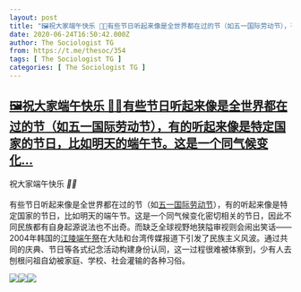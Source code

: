 ```yaml
---
layout: post
title: "🖼祝大家端午快乐 🐲🚣有些节日听起来像是全世界都在过的节（如五一国际劳动节），有的听起来像是特定国家的节日，比如明天的端午节。这是一个同气候变化"
date: 2020-06-24T16:50:42.000Z
author: The Sociologist TG
from: https://t.me/thesoc/354
tags: [ The Sociologist TG ]
categories: [ The Sociologist TG ]
---
```

<!--1593017442000-->
[🖼祝大家端午快乐 🐲🚣有些节日听起来像是全世界都在过的节（如五一国际劳动节），有的听起来像是特定国家的节日，比如明天的端午节。这是一个同气候变化...](https://t.me/thesoc/354)
------

<div>
<p>祝大家端午快乐 <i class="emoji" style="background-image:url('//telegram.org/img/emoji/40/F09F90B2.png')"><b>🐲</b></i><i class="emoji" style="background-image:url('//telegram.org/img/emoji/40/F09F9AA3.png')"><b>🚣</b></i><br><br>有些节日听起来像是全世界都在过的节（如<a href="https://t.me/thesoc/336" target="_blank" rel="noopener" onclick="return confirm('Open this link?\n\n'+this.href);">五一国际劳动节</a>），有的听起来像是特定国家的节日，比如明天的端午节。这是一个同气候变化密切相关的节日，因此不同民族都有自身起源说法也不出奇。而缺乏全球视野地狭隘审视则会闹出笑话——2004年韩国的<a href="https://ko.wikipedia.org/wiki/%EA%B0%95%EB%A6%89_%EB%8B%A8%EC%98%A4%EC%A0%9C" target="_blank" rel="noopener" onclick="return confirm('Open this link?\n\n'+this.href);">江陵端午祭</a>在大陆和台湾传媒报道下引发了民族主义风波。通过共同的庆典、节日等各式纪念活动构建身份认同，这一过程很难被体察到，少有人去刨根问祖自幼被家庭、学校、社会灌输的各种习俗。</p><img src="https://cdn5.telesco.pe/file/vpz19XZwZuj8MeGs_XjlN2mKsJE4uearulxLQwEt0EhmmwVv1xtDztGKYxD93nMhwaOesxrfTQMsfrv46m4NtnmoOWuLkl8FDKiYh5SmV7tEE2oc2rabiljgXLf3kIM8Q4EUC6DQGjzx9dbz0uy06WN6V7DyelMHns3cKKAgFsckStoX0jZWBS_Y6SSGjzxwMUSNz5UfCWLxAuvfXD4toi6AJ8swMgFUEme-oBlB-NAjfZ1YQ5nxDz81oBusVPJmYzc7tHB330Cc3c58jx0lAcPlXGLYSoULcMrr7jc8HTnGh-QTgq18p2ftkI5-FFuHbT514rb0lPV4G1vSH4QDgQ.jpg" referrerpolicy="no-referrer"><img src="https://cdn5.telesco.pe/file/vz25bMRlbeRYeyWEvIyeTthJCypNrxfxbFeR-aplUUVU0DDRzPXzDaEcPr3oxS-dnAeCZ83pZVxSO2UFHCyk3Qfj5ZTnLT5-rPvPZNRD9FwCIMRn3u4vrb0ua2ep3uoejmPK6mOLb8QiKkT2Eaq6jhND4eNS9LomZblA80kv-L-WbItC5yVPm2RpuljcBksvQas0qXxCCtR-xHbWaVIe8qHhfQ-O5LjYxvz47Ox5NCbCqySyYwW5qsb64cY2OkzvR5gKjgVEGtWsSUgswlKir1AYlmOdHmoVE6mV629SKmNaaDwQxtZbzJ3uJtbK0OO4pw3x_PQxBaUMS_VrVOCdLQ.jpg" referrerpolicy="no-referrer"><img src="https://cdn5.telesco.pe/file/oG9NeOAsGU3BoAi2VCQIo9XBYqJXZHiP9BxySAnnDKhnVn8ozLs9IHLOFfPKbIzoDZOg02BOTi5XVInOxQJvSodH6EPuiCSCmAx97NGMGaFTm_-r8wms53ofo5Tl0oDW2zMCDsyJDGx3xiTrE6bcw275F4q1B1pd4JutCVWDKeFi7UPDXgqeYk1uxZvOQszxIU5VDWrwPZ5hyt9YAf6ikCAUKjbR4N0yk8_LxXLZg687QA5c5u4GnTJvk_jUnr4d9xVSL3IOlcXHhjcV7-vj_iAvw9jvolZxnyijboPdozF0yUX3mELVBA9HfYIuJs7bxHRhXuseEVRZjgDT5CzIbg.jpg" referrerpolicy="no-referrer">
</div>
